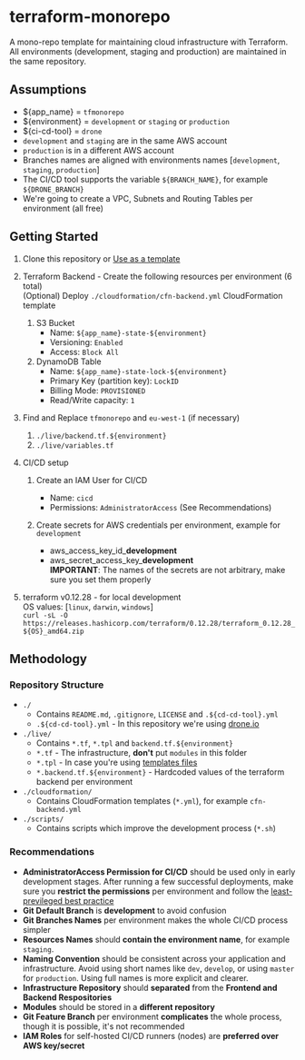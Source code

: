 # terraform-monorepo

A mono-repo template for maintaining cloud infrastructure with Terraform. All environments (development, staging and production) are maintained in the same repository.

## Assumptions

- \${app_name} = `tfmonorepo`
- \${environment} = `development` or `staging` or `production`
- \${ci-cd-tool} = `drone`
- `development` and `staging` are in the same AWS account
- `production` is in a different AWS account
- Branches names are aligned with environments names [`development`, `staging`, `production`]
- The CI/CD tool supports the variable `${BRANCH_NAME}`, for example `${DRONE_BRANCH}`
- We're going to create a VPC, Subnets and Routing Tables per environment (all free)

## Getting Started

1. Clone this repository or [Use as a template](https://github.com/unfor19/terraform-monorepo/generate)
1. Terraform Backend - Create the following resources per environment (6 total)
   <br>(Optional) Deploy `./cloudformation/cfn-backend.yml` CloudFormation template
   1. S3 Bucket
      - Name: `${app_name}-state-${environment}`
      - Versioning: `Enabled`
      - Access: `Block All`
   1. DynamoDB Table
      - Name: `${app_name}-state-lock-${environment}`
      - Primary Key (partition key): `LockID`
      - Billing Mode: `PROVISIONED`
      - Read/Write capacity: `1`
1. Find and Replace `tfmonorepo` and `eu-west-1` (if necessary)
   1. `./live/backend.tf.${environment}`
   1. `./live/variables.tf`
1. CI/CD setup

   1. Create an IAM User for CI/CD

      - Name: `cicd`
      - Permissions: `AdministratorAccess` (See Recommendations)

   1. Create secrets for AWS credentials per environment, example for `development`

      - aws_access_key_id\_**development**
      - aws_secret_access_key\_**development**
        <br>**IMPORTANT**: The names of the secrets are not arbitrary, make sure you set them properly

1. terraform v0.12.28 - for local development
   <br>OS values: [`linux`, `darwin`, `windows`]
   <br>`curl -sL -O https://releases.hashicorp.com/terraform/0.12.28/terraform_0.12.28_${OS}_amd64.zip`

## Methodology

### Repository Structure

- `./`
  - Contains `README.md`, `.gitignore`, `LICENSE` and `.${cd-cd-tool}.yml`
  - `.${cd-cd-tool}.yml` - In this repository we're using [drone.io](https://drone.io)
- `./live/`
  - Contains `*.tf`, `*.tpl` and `backend.tf.${environment}`
  - `*.tf` - The infrastructure, **don't** put `modules` in this folder
  - `*.tpl` - In case you're using [templates files](https://www.terraform.io/docs/configuration/functions/templatefile.html)
  - `*.backend.tf.${environment}` - Hardcoded values of the terraform backend per environment
- `./cloudformation/`
  - Contains CloudFormation templates (`*.yml`), for example `cfn-backend.yml`
- `./scripts/`
  - Contains scripts which improve the development process (`*.sh`)

### Recommendations

- **AdministratorAccess Permission for CI/CD** should be used only in early development stages. After running a few successful deployments, make sure you **restrict the permissions** per environment and follow the [least-previleged best practice](https://docs.aws.amazon.com/IAM/latest/UserGuide/best-practices.html#grant-least-privilege)
- **Git Default Branch** is **development** to avoid confusion
- **Git Branches Names** per environment makes the whole CI/CD process simpler
- **Resources Names** should **contain the environment name**, for example `staging`.
- **Naming Convention** should be consistent across your application and infrastructure. Avoid using short names like `dev`, `develop`, or using `master` for `production`. Using full names is more explicit and clearer.
- **Infrastructure Repository** should **separated** from the **Frontend and Backend Respositories**
- **Modules** should be stored in a **different repository**
- **Git Feature Branch** per environment **complicates** the whole process, though it is possible, it's not recommended
- **IAM Roles** for self-hosted CI/CD runners (nodes) are **preferred over AWS key/secret**
